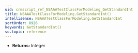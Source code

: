 ```yaml
---
uid: crmscript_ref_NSAAATestClassForModeling_GetStandardInt
title: NSAAATestClassForModeling.GetStandardInt()
intellisense: NSAAATestClassForModeling.GetStandardInt
sortOrder: 8926
keywords: GetStandardInt()
so.topic: reference
---
```



* **Returns:** Integer


